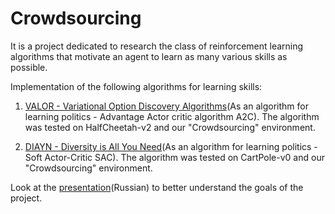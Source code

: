 # Crowdsourcing

It is a project dedicated to research the class of reinforcement learning algorithms that motivate an agent to learn as many various skills as possible.

Implementation of the following algorithms for learning skills:
1) [VALOR - Variational Option Discovery Algorithms](https://arxiv.org/pdf/1807.10299.pdf)(As an algorithm for learning politics - Advantage Actor critic algorithm A2C).
The algorithm was tested on HalfCheetah-v2 and our "Crowdsourcing" environment. 

2) [DIAYN - Diversity is All You Need](https://arxiv.org/pdf/1802.06070.pdf)(As an algorithm for learning politics - Soft Actor-Critic SAC).
The algorithm was tested on CartPole-v0 and our "Crowdsourcing" environment. 

Look at the [presentation](https://github.com/AlexandraFilimokhina/Croudsorsing/blob/master/Presentation.pdf)(Russian) to better understand the goals of the project.



